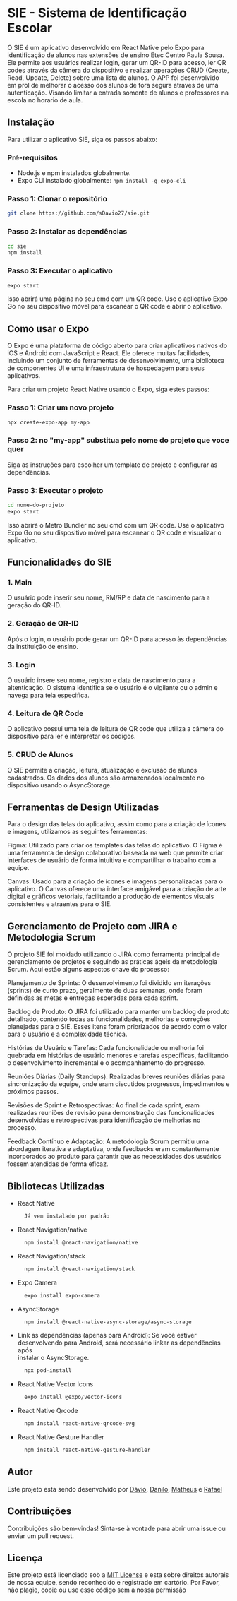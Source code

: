 # SIE - Sistema de Identificação Escolar

O SIE é um aplicativo desenvolvido em React Native pelo Expo para identificação de alunos nas extensões de ensino Etec Centro Paula Sousa. Ele permite aos usuários realizar login, gerar um QR-ID para acesso, ler QR codes através da câmera do dispositivo e realizar operações CRUD (Create, Read, Update, Delete) sobre uma lista de alunos. O APP foi desenvolvido em prol de melhorar o acesso dos alunos de fora segura atraves de uma autenticação. Visando limitar a entrada somente de alunos e professores na escola no horario de aula.

## Instalação

Para utilizar o aplicativo SIE, siga os passos abaixo:

### Pré-requisitos

- Node.js e npm instalados globalmente.
- Expo CLI instalado globalmente: `npm install -g expo-cli`

### Passo 1: Clonar o repositório

```bash
git clone https://github.com/sDavio27/sie.git
```

### Passo 2: Instalar as dependências

```bash
cd sie
npm install
```

### Passo 3: Executar o aplicativo

```bash
expo start
```

Isso abrirá uma página no seu cmd com um QR code. Use o aplicativo Expo Go no seu dispositivo móvel para escanear o QR code e abrir o aplicativo.

## Como usar o Expo

O Expo é uma plataforma de código aberto para criar aplicativos nativos do iOS e Android com JavaScript e React. Ele oferece muitas facilidades, incluindo um conjunto de ferramentas de desenvolvimento, uma biblioteca de componentes UI e uma infraestrutura de hospedagem para seus aplicativos.

Para criar um projeto React Native usando o Expo, siga estes passos:

### Passo 1: Criar um novo projeto

```bash
npx create-expo-app my-app
```

### Passo 2: no "my-app" substitua pelo nome do projeto que voce quer


Siga as instruções para escolher um template de projeto e configurar as dependências.

### Passo 3: Executar o projeto

```bash
cd nome-do-projeto
expo start
```

Isso abrirá o Metro Bundler no seu cmd com um QR code. Use o aplicativo Expo Go no seu dispositivo móvel para escanear o QR code e visualizar o aplicativo.

## Funcionalidades do SIE

### 1. Main

O usuário pode inserir seu nome, RM/RP e data de nascimento para a geração do QR-ID.

### 2. Geração de QR-ID

Após o login, o usuário pode gerar um QR-ID para acesso às dependências da instituição de ensino.

### 3. Login

O usuário insere seu nome, registro e data de nascimento para a altenticação. O sistema identifica se o usuário é o vigilante ou o admin e navega para tela especifica.

### 4. Leitura de QR Code

O aplicativo possui uma tela de leitura de QR code que utiliza a câmera do dispositivo para ler e interpretar os códigos.

### 5. CRUD de Alunos

O SIE permite a criação, leitura, atualização e exclusão de alunos cadastrados. Os dados dos alunos são armazenados localmente no dispositivo usando o AsyncStorage.

## Ferramentas de Design Utilizadas
Para o design das telas do aplicativo, assim como para a criação de ícones e imagens, utilizamos as seguintes ferramentas:

Figma: Utilizado para criar os templates das telas do aplicativo. O Figma é uma ferramenta de design colaborativo baseada na web que permite criar interfaces de usuário de forma intuitiva e compartilhar o trabalho com a equipe.

Canvas: Usado para a criação de ícones e imagens personalizadas para o aplicativo. O Canvas oferece uma interface amigável para a criação de arte digital e gráficos vetoriais, facilitando a produção de elementos visuais consistentes e atraentes para o SIE.

## Gerenciamento de Projeto com JIRA e Metodologia Scrum
O projeto SIE foi moldado utilizando o JIRA como ferramenta principal de gerenciamento de projetos e seguindo as práticas ágeis da metodologia Scrum. Aqui estão alguns aspectos chave do processo:

Planejamento de Sprints: O desenvolvimento foi dividido em iterações (sprints) de curto prazo, geralmente de duas semanas, onde foram definidas as metas e entregas esperadas para cada sprint.

Backlog de Produto: O JIRA foi utilizado para manter um backlog de produto detalhado, contendo todas as funcionalidades, melhorias e correções planejadas para o SIE. Esses itens foram priorizados de acordo com o valor para o usuário e a complexidade técnica.

Histórias de Usuário e Tarefas: Cada funcionalidade ou melhoria foi quebrada em histórias de usuário menores e tarefas específicas, facilitando o desenvolvimento incremental e o acompanhamento do progresso.

Reuniões Diárias (Daily Standups): Realizadas breves reuniões diárias para sincronização da equipe, onde eram discutidos progressos, impedimentos e próximos passos.

Revisões de Sprint e Retrospectivas: Ao final de cada sprint, eram realizadas reuniões de revisão para demonstração das funcionalidades desenvolvidas e retrospectivas para identificação de melhorias no processo.

Feedback Contínuo e Adaptação: A metodologia Scrum permitiu uma abordagem iterativa e adaptativa, onde feedbacks eram constantemente incorporados ao produto para garantir que as necessidades dos usuários fossem atendidas de forma eficaz.



## Bibliotecas Utilizadas

- React Native
  ```bash
    Já vem instalado por padrão
  ```
- React Navigation/native
  ```bash
    npm install @react-navigation/native
  ```
- React Navigation/stack
  ```bash
    npm install @react-navigation/stack
  ```
- Expo Camera
  ```bash
    expo install expo-camera
  ```
- AsyncStorage
  ```bash
    npm install @react-native-async-storage/async-storage
  ```
- Link as dependências (apenas para Android):
  Se você estiver desenvolvendo para Android, será necessário linkar as dependências após       
  instalar o AsyncStorage.
  ```bash
    npx pod-install
  ```
- React Native Vector Icons
  ```bash
    expo install @expo/vector-icons
  ```
- React Native Qrcode
  ```bash
    npm install react-native-qrcode-svg
  ```
- React Native Gesture Handler
  ```bash
    npm install react-native-gesture-handler
  ```

## Autor

Este projeto esta sendo desenvolvido por [Dávio](https://github.com/seu-usuario), [Danilo](https://github.com/daniloabrantes), [Matheus](https://github.com/MatheusPaula02) e [Rafael](https://github.com/RafaNgk)

## Contribuições

Contribuições são bem-vindas! Sinta-se à vontade para abrir uma issue ou enviar um pull request.

## Licença

Este projeto está licenciado sob a [MIT License](https://opensource.org/licenses/MIT) e esta sobre direitos autorais de nossa equipe, sendo reconhecido e registrado em cartório. Por Favor, não plagie, copie ou use esse código sem a nossa permissão
